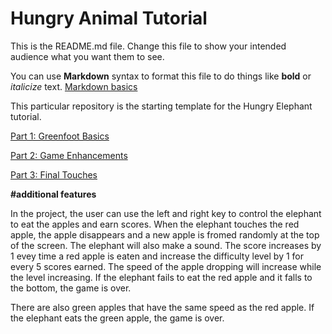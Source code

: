 # Hungry Animal Tutorial
This is the README.md file.
Change this file to show your intended audience what you want them to see.

You can use **Markdown** syntax to format this file to do things like **bold** or *italicize* text.
[Markdown basics](https://www.markdownguide.org/getting-started/)

This particular repository is the starting template for the Hungry Elephant tutorial.

[Part 1: Greenfoot Basics](https://youtu.be/zxaa3X0MihI)

[Part 2: Game Enhancements](https://youtu.be/TwID9i0Ey6o)

[Part 3: Final Touches](https://youtu.be/GT-eFwa4Abc)

**#additional features**

In the project, the user can use the left and right key to control the elephant to eat the apples and earn scores. When the elephant touches the red apple, the apple disappears and a new apple is fromed randomly at the top of the screen. The elephant will also make a sound. The score increases by 1 evey time a red apple is eaten and increase the difficulty level by 1 for every 5 scores earned. The speed of the apple dropping will increase while the level increasing. If the elephant fails to eat the red apple and it falls to the bottom, the game is over. 

There are also green apples that have the same speed as the red apple. If the elephant eats the green apple, the game is over. 
